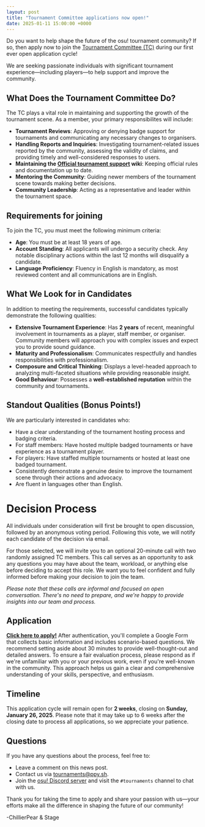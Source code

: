 ```yaml
---
layout: post
title: "Tournament Committee applications now open!"
date: 2025-01-11 15:00:00 +0000
---
```


Do you want to help shape the future of the osu! tournament community? If so, then apply now to join the [Tournament Committee (TC)](/wiki/People/Tournament_Committee/en.md) during our first ever open application cycle!

We are seeking passionate individuals with significant tournament experience—including players—to help support and improve the community.

## What Does the Tournament Committee Do?

The TC plays a vital role in maintaining and supporting the growth of the tournament scene. As a member, your primary responsibilites will include:

* **Tournament Reviews**: Approving or denying badge support for tournaments and communicating any necessary changes to organisers.
* **Handling Reports and Inquiries**: Investigating tournament-related issues reported by the community, assessing the validity of claims, and providing timely and well-considered responses to users. 
* **Maintaining the [Official tournament support](/wiki/Tournaments/Official_support/en.md) wiki**: Keeping official rules and documentation up to date.
* **Mentoring the Community**: Guiding newer members of the tournament scene towards making better decisions.
* **Community Leadership**: Acting as a representative and leader within the tournament space.

## Requirements for joining

To join the TC, you must meet the following minimum criteria:

* **Age**: You must be at least 18 years of age.
* **Account Standing**: All applicants will undergo a security check. Any notable disciplinary actions within the last 12 months will disqualify a candidate.
* **Language Proficiency**: Fluency in English is mandatory, as most reviewed content and all communications are in English.

## What We Look for in Candidates

In addition to meeting the requirements, successful candidates typically demonstrate the following qualities:

* **Extensive Tournament Experience**: Has **2 years** of recent, meaningful involvement in tournaments as a player, staff member, or organiser. Community members will approach you with complex issues and expect you to provide sound guidance.
* **Maturity and Professionalism**: Communicates respectfully and handles responsibilities with professionalism.
* **Composure and Critical Thinking**: Displays a level-headed approach to analyzing multi-faceted situations while providing reasonable insight.
* **Good Behaviour**: Possesses a **well-established reputation** within the community and tournaments.

## Standout Qualities (Bonus Points!)

We are particularly interested in candidates who:

* Have a clear understanding of the tournament hosting process and badging criteria.
* For staff members: Have hosted multiple badged tournaments or have experience as a tournament player.
* For players: Have staffed multiple tournaments or hosted at least one badged tournament.
* Consistently demonstrate a genuine desire to improve the tournament scene through their actions and advocacy.
* Are fluent in languages other than English.

# Decision Process

All individuals under consideration will first be brought to open discussion, followed by an anonymous voting period. Following this vote, we will notify each candidate of the decision via email.

For those selected, we will invite you to an optional 20-minute call with two randomly assigned TC members. This call serves as an opportunity to ask any questions you may have about the team, workload, or anything else before deciding to accept this role. We want you to feel confident and fully informed before making your decision to join the team. 

*Please note that these calls are informal and focused on open conversation. There's no need to prepare, and we're happy to provide insights into our team and process.*

## Application

**[Click here to apply!](https://forms.gle/uADXw7zHM81e584y8)** After authentication, you'll complete a Google Form that collects basic information and includes scenario-based questions. We recommend setting aside about 30 minutes to provide well-thought-out and detailed answers. To ensure a fair evaluation process, please respond as if we're unfamiliar with you or your previous work, even if you're well-known in the community. This approach helps us gain a clear and comprehensive understanding of your skills, perspective, and enthusiasm.

## Timeline

This application cycle will remain open for **2 weeks**, closing on **Sunday, January 26, 2025**. Please note that it may take up to 6 weeks after the closing date to process all applications, so we appreciate your patience.

## Questions

If you have any questions about the process, feel free to:

* Leave a comment on this news post.
* Contact us via [tournaments@ppy.sh](mailto:tournaments@ppy.sh).
* Join the [osu! Discord server](https://discord.gg/ppy) and visit the `#tournaments` channel to chat with us.

Thank you for taking the time to apply and share your passion with us—your efforts make all the difference in shaping the future of our community!

-ChillierPear & Stage
